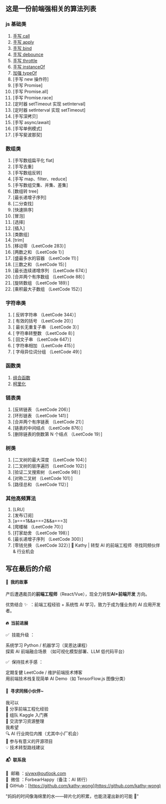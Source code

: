 ## 这是一份前端强相关的算法列表

### js 基础类

1. [手写 call](https://github.com/kathy-wong/frontend-algorithms/issues/1)
2. [手写 apply](https://github.com/kathy-wong/frontend-algorithms/issues/3)
3. [手写 bind](https://github.com/kathy-wong/frontend-algorithms/issues/2)
4. [手写 debounce](https://github.com/kathy-wong/frontend-algorithms/issues/4)
5. [手写 throttle](https://github.com/kathy-wong/frontend-algorithms/issues/5)
6. [手写 instanceOf](https://github.com/kathy-wong/frontend-algorithms/issues/6)
7. [加强 typeOf](https://github.com/kathy-wong/frontend-algorithms/issues/7)
8. [手写 new 操作符]
9. [手写 Promise]
10. [手写 Promise.all]
11. [手写 Promise.race]
12. [定时器 setTimeout 实现 setInterval]
13. [定时器 setInterval 实现 setTimeout]
14. [手写深拷贝]
15. [手写 async/await]
16. [手写单例模式]
17. [手写斐波那契]

### 数组类

1. [手写数组扁平化 flat]
2. [手写去重]
3. [手写数组反转]
4. [手写 map、filter、reduce]
5. [手写数组交集、并集、差集]
6. [数组转 tree]
7. [最长递增子序列]
8. [二分查找]
9. [快速排序]
10. [冒泡]
11. [选择]
12. [插入]
13. [类数组]
14. [trim]
15. [移动零 ​（LeetCode 283）]
16. [两数之和 ​（LeetCode 1）]
17. [盛最多水的容器 ​（LeetCode 11）]
18. ​[三数之和 ​（LeetCode 15）]
19. ​[最长连续递增序列 ​（LeetCode 674）]
20. ​[合并两个有序数组 ​（LeetCode 88）]
21. [旋转数组 ​（LeetCode 189）]
22. [乘积最大子数组 ​（LeetCode 152）]

### 字符串类

1. [ 反转字符串 ​（LeetCode 344）]
2. [ 有效的括号 ​（LeetCode 20）]
3. [ 最长无重复子串 ​（LeetCode 3）]
4. [​ 字符串转整数 ​（LeetCode 8）]
5. [​ 回文子串 ​（LeetCode 647）]
6. [​ 字符串相加 ​（LeetCode 415）]
7. [​ 字母异位词分组 ​（LeetCode 49）]

### 函数类

1. [组合函数]()
2. [柯里化]()

### 链表类

1. [反转链表 ​（LeetCode 206）]
2. [环形链表 ​（LeetCode 141）]
3. [合并两个有序链表 ​（LeetCode 21）]
4. [链表的中间结点 ​（LeetCode 876）]
5. [删除链表的倒数第 N 个结点 ​（LeetCode 19）]

### 树类

1. [二叉树的最大深度 ​（LeetCode 104）]
2. [二叉树的层序遍历 ​（LeetCode 102）]
3. [验证二叉搜索树 ​（LeetCode 98）]
4. [对称二叉树 ​（LeetCode 101）]
5. [路径总和 ​（LeetCode 112）]

### 其他高频算法

1. [LRU]
2. [发布订阅]
3. [a===1&&a===2&&a===3]
4. [爬楼梯 ​（LeetCode 70）]
5. [打家劫舍 ​（LeetCode 198）]
6. [最长递增子序列 ​（LeetCode 300）]
7. [零钱兑换 ​（LeetCode 322）]
   🌟 ​Kathy | 转型 AI 的前端工程师 ​
   ​ 寻找同频伙伴 & 行业机会 ​

## 写在最后的介绍

#### 🚀 ​ 我的故事 ​

产后遭遇裁员的**前端工程师**（React/Vue），现全力转型 **​AI+前端开发** 方向。

优势结合 ✨ ​ ​：前端工程经验 + 系统性 AI 学习，致力于成为懂业务的 AI 应用开发者。

#### 🔥 ​ 当前进展 ​

✅ ​ 技能升级 ​：

系统学习 Python / 机器学习（吴恩达课程）  
探索 ​AI 前端融合场景 ​（如可视化模型部署、LLM 低代码平台）

✅ ​ 保持技术手感 ​：

定期复健 LeetCode / 维护前端技术博客  
用前端技术栈复现简单 AI Demo（如 TensorFlow.js 图像分类）

#### 🤝 ​ 寻求同频小伙伴~

我可以  
📌 分享前端工程化经验  
📌 组队 Kaggle 入门赛  
📌 交流学习资源整理  
我希望  
🔍 AI 行业岗位内推（尤其中小厂机会）  
🌱 参与有意义的开源项目  
💡 技术转型路线建议

#### 📬 ​ 联系我 ​

📧 ​ 邮箱 ​：sjywx@outlook.com  
💬 ​ 微信 ​：ForbearHappy（备注：AI 转行）  
🔗 ​GitHub​：[https://github.com/kathy-wong](https://github.com/kathy-wong)

"妈妈的时间像海绵里的水——碎片化的积累，也能浇灌出新的可能 💪"
